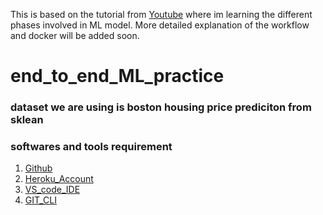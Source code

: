 This is based on the tutorial from [Youtube](https://www.youtube.com/watch?v=MJ1vWb1rGwM&t=3341s) where im learning the different phases involved in ML model.
More detailed explanation of the workflow and docker will be added soon.

# end_to_end_ML_practice

### dataset we are using is boston housing price prediciton from sklean

### softwares and tools requirement

1. [Github](https://github.com/)
2. [Heroku_Account](https://heroku.com)
3. [VS_code_IDE](https://code.visualstudio.com/)
4. [GIT_CLI](https://git-scm.com/book/en/v2/Getting-Started-The-Command-Line)

